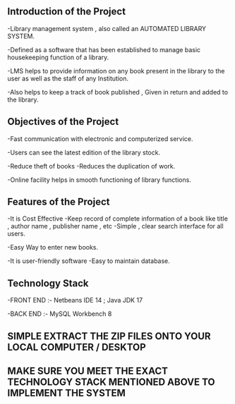 ## **Introduction of the Project**

-Library management system , also called an AUTOMATED LIBRARY SYSTEM.

-Defined as a software that has been established to manage basic housekeeping function of a library.

-LMS helps to provide information on any book present in the library to the user as well as the staff of any Institution.

-Also helps to keep a track of book published , Given in return and added to the library.

## **Objectives of the Project**

-Fast communication with electronic and computerized service.

-Users can see the latest edition of the library stock.

-Reduce theft of books -Reduces the duplication of work.

-Online facility helps in smooth functioning of library functions.

## **Features of the Project**

-It is Cost Effective -Keep record of complete information of a book like title , author name , publisher name , etc -Simple , clear search interface for all users.

-Easy Way to enter new books.

-It is user-friendly software -Easy to maintain database.

## **Technology Stack**

-FRONT END :-
Netbeans IDE 14 ; Java JDK 17

-BACK END :- MySQL Workbench 8

## **SIMPLE EXTRACT THE ZIP FILES ONTO YOUR LOCAL COMPUTER / DESKTOP**

## **MAKE SURE YOU MEET THE EXACT TECHNOLOGY STACK MENTIONED ABOVE TO IMPLEMENT THE SYSTEM**
